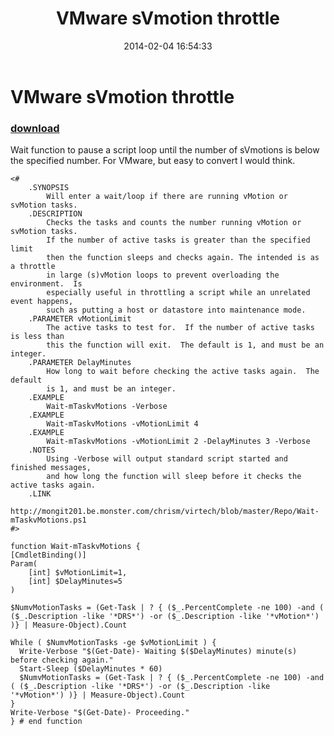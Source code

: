 ﻿---
pid:            4880
poster:         monahancj
title:          VMware sVmotion throttle
date:           2014-02-04 16:54:33
format:         posh
parent:         0
parent:         0

---

# VMware sVmotion throttle

### [download](4880.ps1)

  Wait function to pause a script loop until the number of sVmotions is below the specified number.  For VMware, but easy to convert I would think.

```posh
<#
	.SYNOPSIS
		Will enter a wait/loop if there are running vMotion or svMotion tasks.
	.DESCRIPTION
		Checks the tasks and counts the number running vMotion or svMotion tasks.
		If the number of active tasks is greater than the specified limit
		then the function sleeps and checks again. The intended is as a throttle
		in large (s)vMotion loops to prevent overloading the environment.  Is
		especially useful in throttling a script while an unrelated event happens, 
		such as putting a host or datastore into maintenance mode.
	.PARAMETER vMotionLimit
		The active tasks to test for.  If the number of active tasks is less than
		this the function will exit.  The default is 1, and must be an integer.
	.PARAMETER DelayMinutes
		How long to wait before checking the active tasks again.  The default 
		is 1, and must be an integer.
	.EXAMPLE
		Wait-mTaskvMotions -Verbose
	.EXAMPLE
		Wait-mTaskvMotions -vMotionLimit 4
	.EXAMPLE
		Wait-mTaskvMotions -vMotionLimit 2 -DelayMinutes 3 -Verbose
	.NOTES
		Using -Verbose will output standard script started and finished messages, 
		and how long the function will sleep before it checks the active tasks again.
	.LINK
		http://mongit201.be.monster.com/chrism/virtech/blob/master/Repo/Wait-mTaskvMotions.ps1
#>

function Wait-mTaskvMotions {
[CmdletBinding()]
Param(
	[int] $vMotionLimit=1,
	[int] $DelayMinutes=5
)

$NumvMotionTasks = (Get-Task | ? { ($_.PercentComplete -ne 100) -and ( ($_.Description -like '*DRS*') -or ($_.Description -like '*vMotion*') )} | Measure-Object).Count

While ( $NumvMotionTasks -ge $vMotionLimit ) {
  Write-Verbose "$(Get-Date)- Waiting $($DelayMinutes) minute(s) before checking again."
  Start-Sleep ($DelayMinutes * 60)
  $NumvMotionTasks = (Get-Task | ? { ($_.PercentComplete -ne 100) -and ( ($_.Description -like '*DRS*') -or ($_.Description -like '*vMotion*') )} | Measure-Object).Count
}
Write-Verbose "$(Get-Date)- Proceeding."
} # end function


```
